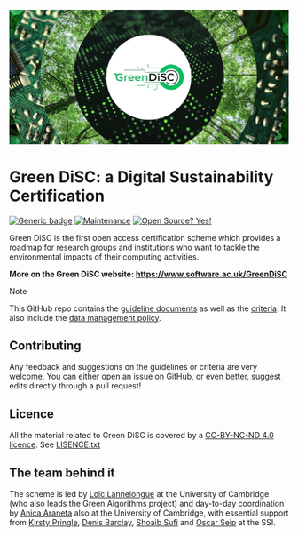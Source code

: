 
![](/assets/banner.jpeg)

# Green DiSC: a Digital Sustainability Certification


[![Generic badge](https://img.shields.io/badge/Version-v2.0-blue.svg)](https://shields.io/)
[![Maintenance](https://img.shields.io/badge/Maintained%3F-yes-green.svg)](https://GitHub.com/Naereen/StrapDown.js/graphs/commit-activity)
[![Open Source? Yes!](https://badgen.net/badge/Open%20Source%20%3F/Yes%21/purple?icon=github)](https://github.com/Naereen/badges/)

Green DiSC is the first open access certification scheme which provides a roadmap for research groups and institutions who want to tackle the environmental impacts of their computing activities.

**More on the Green DiSC website: https://www.software.ac.uk/GreenDiSC**

>[!NOTE]
> This GitHub repo contains the [guideline documents](/General%20guidelines/) as well as the [criteria](/Criteria/). It also include the [data management policy](/Data_management_and_privacy.md).

## Contributing

Any feedback and suggestions on the guidelines or criteria are very welcome. You can either open an issue on GitHub, or even better, suggest edits directly through a pull request! 

## Licence

All the material related to Green DiSC is covered by a [CC-BY-NC-ND 4.0 licence](https://creativecommons.org/licenses/by-nc-nd/4.0/). See [LISENCE.txt](LICENCE.txt)

## The team behind it

The scheme is led by [Loïc Lannelongue](www.lannelongue-group.org) at the University of Cambridge (who also leads the Green Algorithms project) and day-to-day coordination by [Anica Araneta](https://www.lannelongue-group.org/members/Anica-Araneta.html) also at the University of Cambridge, with essential support from [Kirsty Pringle](https://www.software.ac.uk/our-people/kirsty-pringle), [Denis Barclay](https://www.software.ac.uk/our-people/denis-barclay), [Shoaib Sufi](https://www.software.ac.uk/our-people/shoaib-sufi) and [Oscar Seip](https://www.software.ac.uk/our-people/oscar-seip) at the SSI.